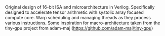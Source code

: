 Original design of 16-bit ISA and microarchitecture in Verilog.
Specifically designed to accelerate tensor arithmetic with systolic array focused compute core.
Warp scheduling and managing threads as they process various instructions.
Some inspiration for macro-architecture taken from the tiny-gpu project from adam-maj (https://github.com/adam-maj/tiny-gpu)
